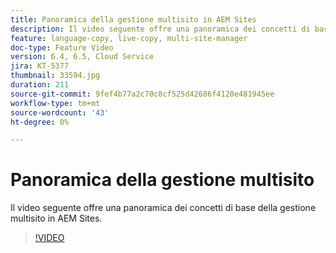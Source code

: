 ```yaml
---
title: Panoramica della gestione multisito in AEM Sites
description: Il video seguente offre una panoramica dei concetti di base della gestione multisito in AEM Sites.
feature: language-copy, live-copy, multi-site-manager
doc-type: Feature Video
version: 6.4, 6.5, Cloud Service
jira: KT-5377
thumbnail: 33594.jpg
duration: 211
source-git-commit: 9fef4b77a2c70c8cf525d42686f4120e481945ee
workflow-type: tm+mt
source-wordcount: '43'
ht-degree: 0%

---
```



# Panoramica della gestione multisito

Il video seguente offre una panoramica dei concetti di base della gestione multisito in AEM Sites.

>[!VIDEO](https://video.tv.adobe.com/v/33594?quality=12&learn=on)
